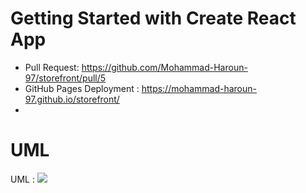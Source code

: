 # Getting Started with Create React App

* Pull Request: https://github.com/Mohammad-Haroun-97/storefront/pull/5
* GitHub Pages Deployment : https://mohammad-haroun-97.github.io/storefront/
* 


# UML 

UML : ![](final37.png)
